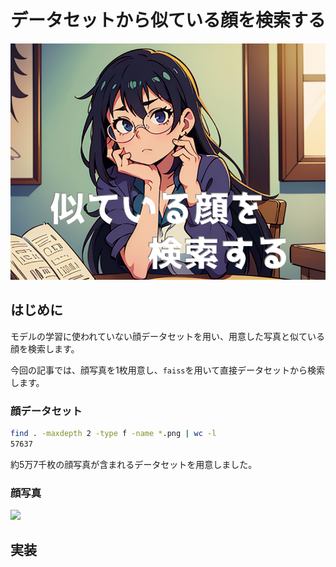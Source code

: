 # データセットから似ている顔を検索する

![](assets/eye_catch.png)

## はじめに
モデルの学習に使われていない顔データセットを用い、用意した写真と似ている顔を検索します。

今回の記事では、顔写真を1枚用意し、`faiss`を用いて直接データセットから検索します。

### 顔データセット
```bash
find . -maxdepth 2 -type f -name *.png | wc -l
57637
```
約5万7千枚の顔写真が含まれるデータセットを用意しました。

### 顔写真
![](assets/2023-09-28-17-31-34.png)

## 実装